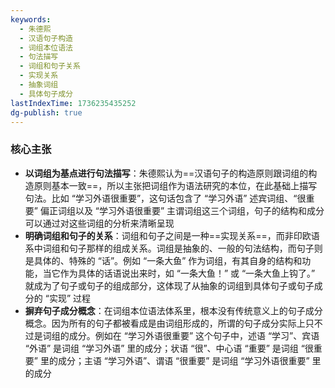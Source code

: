 ```yaml
---
keywords:
  - 朱德熙
  - 汉语句子构造
  - 词组本位语法
  - 句法描写
  - 词组和句子关系
  - 实现关系
  - 抽象词组
  - 具体句子成分
lastIndexTime: 1736235435252
dg-publish: true
---
```

### 核心主张
- **以词组为基点进行句法描写**：朱德熙认为==汉语句子的构造原则跟词组的构造原则基本一致==，所以主张把词组作为语法研究的本位，在此基础上描写句法。比如 “学习外语很重要”，这句话包含了 “学习外语” 述宾词组、“很重要” 偏正词组以及 “学习外语很重要” 主谓词组这三个词组，句子的结构和成分可以通过对这些词组的分析来清晰呈现
- **明确词组和句子的关系**：词组和句子之间是一种==实现关系==，而非印欧语系中词组和句子那样的组成关系。词组是抽象的、一般的句法结构，而句子则是具体的、特殊的 “话”。例如 “一条大鱼” 作为词组，有其自身的结构和功能，当它作为具体的话语说出来时，如 “一条大鱼！” 或 “一条大鱼上钩了。” 就成为了句子或句子的组成部分，这体现了从抽象的词组到具体句子或句子成分的 “实现” 过程
- **摒弃句子成分概念**：在词组本位语法体系里，根本没有传统意义上的句子成分概念。因为所有的句子都被看成是由词组形成的，所谓的句子成分实际上只不过是词组的成分。例如在 “学习外语很重要” 这个句子中，述语 “学习”、宾语 “外语” 是词组 “学习外语” 里的成分；状语 “很”、中心语 “重要” 是词组 “很重要” 里的成分；主语 “学习外语”、谓语 “很重要” 是词组 “学习外语很重要” 里的成分